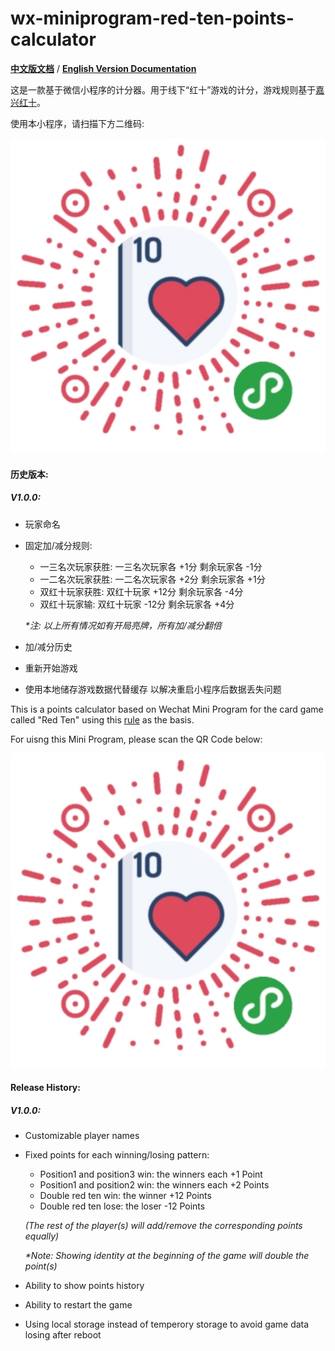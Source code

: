 # wx-miniprogram-red-ten-points-calculator

__[中文版文档](#cn)__ / __[English Version Documentation](#en)__

<a name="cn" />

这是一款基于微信小程序的计分器。用于线下“红十”游戏的计分，游戏规则基于[嘉兴红十](https://baike.baidu.com/item/嘉兴红十)。

使用本小程序，请扫描下方二维码:

<img src="https://github.com/AlanXu12/pic-repo/blob/master/red_ten_points_calculator_qr_code.jpg?raw=true" style="zoom:150%;" />

#### 历史版本:

##### V1.0.0:

- 玩家命名

- 固定加/减分规则:

  - 一三名次玩家获胜: 一三名次玩家各 +1分 剩余玩家各 -1分
  - 一二名次玩家获胜: 一二名次玩家各 +2分 剩余玩家各 +1分
  - 双红十玩家获胜: 双红十玩家 +12分 剩余玩家各 -4分
  - 双红十玩家输: 双红十玩家 -12分 剩余玩家各 +4分

  _*注: 以上所有情况如有开局亮牌，所有加/减分翻倍_

- 加/减分历史

- 重新开始游戏

- 使用本地储存游戏数据代替缓存 以解决重启小程序后数据丢失问题



<a name="en" />

This is a points calculator based on Wechat Mini Program for the card game called "Red Ten" using this [rule](https://baike.baidu.com/item/嘉兴红十) as the basis.

For uisng this Mini Program, please scan the QR Code below:

<img src="https://github.com/AlanXu12/pic-repo/blob/master/red_ten_points_calculator_qr_code.jpg?raw=true" style="zoom:150%;" />

#### Release History:

##### V1.0.0:

 - Customizable player names

 - Fixed points for each winning/losing pattern:

    - Position1 and position3 win:  the winners each +1 Point
    - Position1 and position2 win: the winners each +2 Points
    - Double red ten win: the winner +12 Points
    - Double red ten lose: the loser -12 Points

   _(The rest of the player(s) will add/remove the corresponding points equally)_

   _*Note: Showing identity at the beginning of the game will double the point(s)_

 - Ability to show points history

 - Ability to restart the game

 - Using local storage instead of temperory storage to avoid game data losing after reboot

